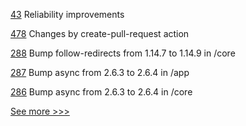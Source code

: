 
[43](https://github.com/hyperledger/aries-askar/pull/43) Reliability improvements

[478](https://github.com/hyperledger/aries-agent-test-harness/pull/478) Changes by create-pull-request action

[288](https://github.com/hyperledger/aries-mobile-agent-react-native/pull/288) Bump follow-redirects from 1.14.7 to 1.14.9 in /core

[287](https://github.com/hyperledger/aries-mobile-agent-react-native/pull/287) Bump async from 2.6.3 to 2.6.4 in /app

[286](https://github.com/hyperledger/aries-mobile-agent-react-native/pull/286) Bump async from 2.6.3 to 2.6.4 in /core


[See more >>>](https://start-here.hyperledger.org/pull-requests)

